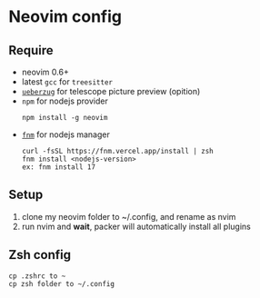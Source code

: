 # Neovim config

## Require
* neovim 0.6+
* latest `gcc` for `treesitter`
* [`ueberzug`](https://github.com/seebye/ueberzug) for telescope picture preview (opition)
* `npm` for nodejs provider
  ```
  npm install -g neovim 
  ```
* [`fnm`](https://github.com/Schniz/fnm) for nodejs manager
  ```
  curl -fsSL https://fnm.vercel.app/install | zsh
  fnm install <nodejs-version>
  ex: fnm install 17
  ```

## Setup
1. clone my neovim folder to ~/.config, and rename as nvim 
2. run nvim and **wait**, packer will automatically install all plugins

## Zsh config
```
cp .zshrc to ~
cp zsh folder to ~/.config
```
